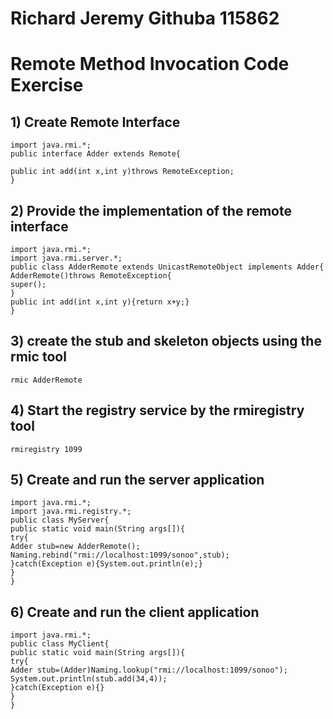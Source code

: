 # Richard Jeremy Githuba 115862  
# Remote Method Invocation Code Exercise

## 1) Create Remote Interface

```
import java.rmi.*;
public interface Adder extends Remote{

public int add(int x,int y)throws RemoteException;
}
```
## 2) Provide the implementation of the remote interface

```
import java.rmi.*;  
import java.rmi.server.*;  
public class AdderRemote extends UnicastRemoteObject implements Adder{  
AdderRemote()throws RemoteException{  
super();  
}  
public int add(int x,int y){return x+y;}  
}  
```

## 3) create the stub and skeleton objects using the rmic tool

```
rmic AdderRemote  
```

## 4) Start the registry service by the rmiregistry tool

```
rmiregistry 1099  
```

## 5) Create and run the server application

```
import java.rmi.*;  
import java.rmi.registry.*;  
public class MyServer{  
public static void main(String args[]){  
try{  
Adder stub=new AdderRemote();  
Naming.rebind("rmi://localhost:1099/sonoo",stub);  
}catch(Exception e){System.out.println(e);}  
}  
}  
```

## 6) Create and run the client application

```
import java.rmi.*;  
public class MyClient{  
public static void main(String args[]){  
try{  
Adder stub=(Adder)Naming.lookup("rmi://localhost:1099/sonoo");  
System.out.println(stub.add(34,4));  
}catch(Exception e){}  
}  
}  
```





